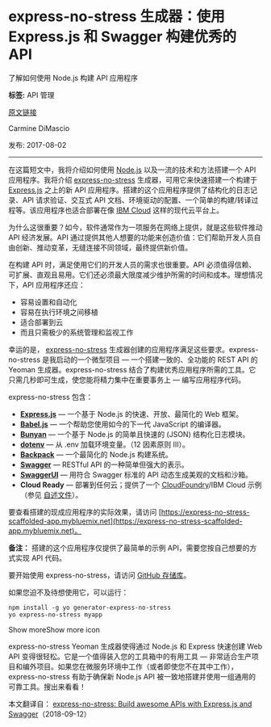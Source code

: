 # express-no-stress 生成器：使用 Express.js 和 Swagger 构建优秀的 API
了解如何使用 Node.js 构建 API 应用程序

**标签:** API 管理

[原文链接](https://developer.ibm.com/zh/articles/cl-express-no-stress-generator/)

Carmine DiMascio

发布: 2017-08-02

* * *

在这篇短文中，我将介绍如何使用 [Node.js](https://nodejs.org/en/) 以及一流的技术和方法搭建一个 API 应用程序。我将介绍 [express-no-stress](https://github.com/cdimascio/generator-express-no-stress) 生成器，可用它来快速搭建一个构建于 [Express.js](http://expressjs.com/) 之上的新 API 应用程序。搭建的这个应用程序提供了结构化的日志记录、API 请求验证、交互式 API 文档、环境驱动的配置、一个简单的构建/转译过程等。该应用程序也适合部署在像 [IBM Cloud](https://cloud.ibm.com/?cm_sp=ibmdev-_-developer-articles-_-cloudreg) 这样的现代云平台上。

为什么这很重要？如今，软件通常作为一项服务在网络上提供，就是这些软件推动 API 经济发展。API 通过提供其他人想要的功能来创造价值：它们帮助开发人员自由创新、推动变革，无缝连接不同领域，最终提供新价值。

在构建 API 时，满足使用它们的开发人员的需求也很重要。API 必须值得信赖、可扩展、直观且易用。它们还必须最大限度减少维护所需的时间和成本。理想情况下，API 应用程序还应：

- 容易设置和自动化
- 容易在执行环境之间移植
- 适合部署到云
- 而且只需极少的系统管理和监视工作

幸运的是， [express-no-stress](https://github.com/cdimascio/generator-express-no-stress) 生成器创建的应用程序满足这些要求。express-no-stress 是我启动的一个微型项目 — 一个搭建一致的、全功能的 REST API 的 Yeoman 生成器。express-no-stress 结合了构建优秀应用程序所需的工具。它只需几秒即可生成，使您能将精力集中在重要事务上 — 编写应用程序代码。

express-no-stress 包含：

- [**Express.js**](http://expressjs.com/) — 一个基于 Node.js 的快速、开放、最简化的 Web 框架。
- [**Babel.js**](http://babeljs.io/) — 一个帮助您使用如今的下一代 JavaScript 的编译器。
- [**Bunyan**](https://github.com/trentm/node-bunyan) — 一个基于 Node.js 的简单且快速的 (JSON) 结构化日志模块。
- [**dotenv**](https://www.npmjs.com/package/dotenv) — 从 .env 加载环境变量。（12 因素原则 III）。
- [**Backpack**](https://github.com/palmerhq/backpack) — 一个最简化的 Node.js 构建系统。
- [**Swagger**](http://swagger.io/) — RESTful API 的一种简单但强大的表示。
- [**SwaggerUI**](http://swagger.io/swagger-ui/) — 用符合 Swagger 标准的 API 动态生成美观的文档和沙箱。
- **Cloud Ready** — 部署到任何云；提供了一个 [CloudFoundry](https://www.cloudfoundry.org/)/IBM Cloud 示例（参见 [自述文件](https://github.com/cdimascio/generator-express-no-stress)）。

要查看搭建的现成应用程序的实际效果，请访问 [https://express-no-stress-scaffolded-app.mybluemix.net](https://express-no-stress-scaffolded-app.mybluemix.net)。

**备注：** 搭建的这个应用程序仅提供了最简单的示例 API，需要您按自己想要的方式实现 API 代码。

要开始使用 express-no-stress，请访问 [GitHub 存储库](https://github.com/cdimascio/generator-express-no-stress)。

如果您迫不及待想使用它，可以运行：

```
npm install -g yo generator-express-no-stress
yo express-no-stress myapp

```

Show moreShow more icon

express-no-stress Yeoman 生成器使得通过 Node.js 和 Express 快速创建 Web API 变得很轻松。它是一个值得装入您的工具箱中的有用工具 — 非常适合生产项目和编外项目。如果您在微服务环境中工作（或者即使您不在其中工作），express-no-stress 有助于确保新 Node.js API 被一致地搭建并使用一组通用的可靠工具。搜出来看看！

本文翻译自： [express-no-stress: Build awesome APIs with Express.js and Swagger](https://developer.ibm.com/articles/cl-express-no-stress-generator/)（2018-09-12）